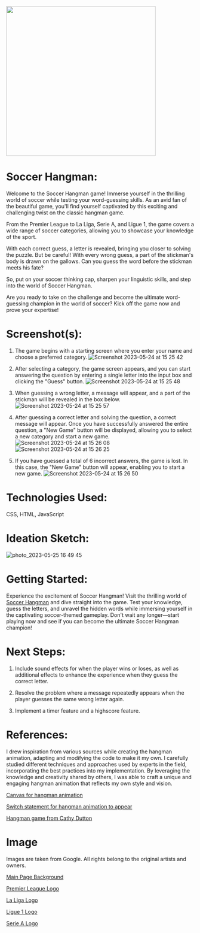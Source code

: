 <img src="https://1000logos.net/wp-content/uploads/2021/02/Liverpool-logo.jpg" width="400">

# Soccer Hangman:

Welcome to the Soccer Hangman game! Immerse yourself in the thrilling world of soccer while testing your word-guessing skills. As an avid fan of the beautiful game, you'll find yourself captivated by this exciting and challenging twist on the classic hangman game.

From the Premier League to La Liga, Serie A, and Ligue 1, the game covers a wide range of soccer categories, allowing you to showcase your knowledge of the sport.

With each correct guess, a letter is revealed, bringing you closer to solving the puzzle. But be careful! With every wrong guess, a part of the stickman's body is drawn on the gallows. Can you guess the word before the stickman meets his fate?

So, put on your soccer thinking cap, sharpen your linguistic skills, and step into the world of Soccer Hangman.

Are you ready to take on the challenge and become the ultimate word-guessing champion in the world of soccer? Kick off the game now and prove your expertise!

# Screenshot(s):

1. The game begins with a starting screen where you enter your name and choose a preferred category.
   ![Screenshot 2023-05-24 at 15 25 42](https://github.com/damienchoojl/soccerhangman/assets/128020380/357cda7f-4fdb-4dea-9aac-9e64f4cb9861)

2. After selecting a category, the game screen appears, and you can start answering the question by entering a single letter into the input box and clicking the "Guess" button.
   ![Screenshot 2023-05-24 at 15 25 48](https://github.com/damienchoojl/soccerhangman/assets/128020380/5fb81ce3-e078-4370-94b4-5f06b657c358)

3. When guessing a wrong letter, a message will appear, and a part of the stickman will be revealed in the box below.
   ![Screenshot 2023-05-24 at 15 25 57](https://github.com/damienchoojl/soccerhangman/assets/128020380/0fe78557-5eae-488f-bed4-870166f71de9)

4. After guessing a correct letter and solving the question, a correct message will appear. Once you have successfully answered the entire question, a "New Game" button will be displayed, allowing you to select a new category and start a new game.
   ![Screenshot 2023-05-24 at 15 26 08](https://github.com/damienchoojl/soccerhangman/assets/128020380/df58ed4f-669a-4c2c-afe6-4279b149604e)
   ![Screenshot 2023-05-24 at 15 26 25](https://github.com/damienchoojl/soccerhangman/assets/128020380/e8e69662-333d-4654-8fa3-d1c9b72bcd0a)

5. If you have guessed a total of 6 incorrect answers, the game is lost. In this case, the "New Game" button will appear, enabling you to start a new game.
   ![Screenshot 2023-05-24 at 15 26 50](https://github.com/damienchoojl/soccerhangman/assets/128020380/b41d0c73-75a1-41dc-88eb-624d8810fba0)

# Technologies Used:

CSS, HTML, JavaScript

# Ideation Sketch:

![photo_2023-05-25 16 49 45](https://github.com/damienchoojl/soccerhangman/assets/128020380/09fe9733-0a2e-49f7-889f-988f951c6d31)

# Getting Started:

Experience the excitement of Soccer Hangman! Visit the thrilling world of [Soccer Hangman](https://soccerhangman.vercel.app/) and dive straight into the game. Test your knowledge, guess the letters, and unravel the hidden words while immersing yourself in the captivating soccer-themed gameplay. Don't wait any longer—start playing now and see if you can become the ultimate Soccer Hangman champion!

# Next Steps:

1. Include sound effects for when the player wins or loses, as well as additional effects to enhance the experience when they guess the correct letter.

2. Resolve the problem where a message repeatedly appears when the player guesses the same wrong letter again.

3. Implement a timer feature and a highscore feature.

# References:

I drew inspiration from various sources while creating the hangman animation, adapting and modifying the code to make it my own. I carefully studied different techniques and approaches used by experts in the field, incorporating the best practices into my implementation. By leveraging the knowledge and creativity shared by others, I was able to craft a unique and engaging hangman animation that reflects my own style and vision.

[Canvas for hangman animation](https://stackoverflow.com/questions/49119264/javascript-canvas-animation-stick-figure-movement)

[Switch statement for hangman animation to appear](https://stackoverflow.com/questions/13207927/switch-statement-for-multiple-cases-in-javascript)

[Hangman game from Cathy Dutton](https://codepen.io/cathydutton/pen/JjpxMm)

# Image

Images are taken from Google. All rights belong to the original artists and owners.

[Main Page Background](https://assets.goal.com/v3/assets/bltcc7a7ffd2fbf71f5/blt2b1eab7f0cab78cf/630f66496ee2d94d6e6a5456/Soccer_ball_football_general_view.jpg?auto=webp&format=pjpg&width=3840&quality=60)

[Premier League Logo](https://supersport-cms-prod.azureedge.net/media/icxfej42/premier-league.png?width=500)

[La Liga Logo](https://assets.laliga.com/assets/logos/laliga-v/laliga-v-1200x1200.png)

[Ligue 1 Logo](https://seeklogo.com/images/L/ligue-1-logo-CB821B1015-seeklogo.com.png)

[Serie A Logo](https://www.fifplay.com/img/public/serie-a-logo-transparent.png)
